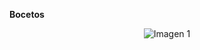 **Bocetos**
<p align="center">
  <img src="https://github.com/aquinoestoyxd/FD-Grupo2/blob/main/Im%C3%A1genes/TE_P1_Protoboard.jpeg" alt="Imagen 1"
</p>

